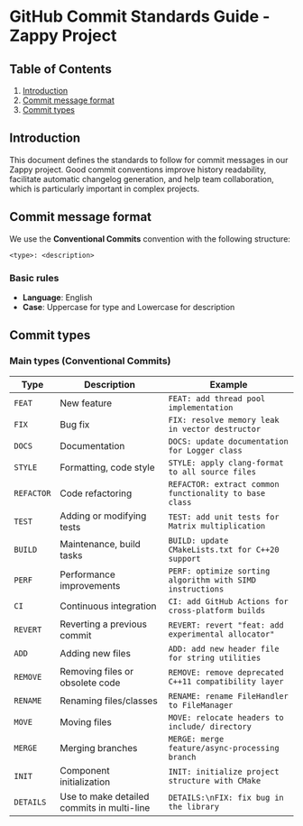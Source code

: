 # GitHub Commit Standards Guide - Zappy Project

## Table of Contents
1. [Introduction](#introduction)
2. [Commit message format](#commit-message-format)
3. [Commit types](#commit-types)

## Introduction

This document defines the standards to follow for commit messages in our Zappy project. Good commit conventions improve history readability, facilitate automatic changelog generation, and help team collaboration, which is particularly important in complex projects.

## Commit message format

We use the **Conventional Commits** convention with the following structure:

```
<type>: <description>
```

### Basic rules
- **Language**: English
- **Case**: Uppercase for type and Lowercase for description

## Commit types

### Main types (Conventional Commits)

| Type       | Description                                | Example                                                   |
|------------|--------------------------------------------|-----------------------------------------------------------|
| `FEAT`     | New feature                                | `FEAT: add thread pool implementation`                    |
| `FIX`      | Bug fix                                    | `FIX: resolve memory leak in vector destructor`           |
| `DOCS`     | Documentation                              | `DOCS: update documentation for Logger class`             |
| `STYLE`    | Formatting, code style                     | `STYLE: apply clang-format to all source files`           |
| `REFACTOR` | Code refactoring                           | `REFACTOR: extract common functionality to base class`    |
| `TEST`     | Adding or modifying tests                  | `TEST: add unit tests for Matrix multiplication`          |
| `BUILD`    | Maintenance, build tasks                   | `BUILD: update CMakeLists.txt for C++20 support`          |
| `PERF`     | Performance improvements                   | `PERF: optimize sorting algorithm with SIMD instructions` |
| `CI`       | Continuous integration                     | `CI: add GitHub Actions for cross-platform builds`        |
| `REVERT`   | Reverting a previous commit                | `REVERT: revert "feat: add experimental allocator"`       |
| `ADD`      | Adding new files                           | `ADD: add new header file for string utilities`           |
| `REMOVE`   | Removing files or obsolete code            | `REMOVE: remove deprecated C++11 compatibility layer`     |
| `RENAME`   | Renaming files/classes                     | `RENAME: rename FileHandler to FileManager`               |
| `MOVE`     | Moving files                               | `MOVE: relocate headers to include/ directory`            |
| `MERGE`    | Merging branches                           | `MERGE: merge feature/async-processing branch`            |
| `INIT`     | Component initialization                   | `INIT: initialize project structure with CMake`           |
| `DETAILS`  | Use to make detailed commits in multi-line | `DETAILS:\nFIX: fix bug in the library`                   |